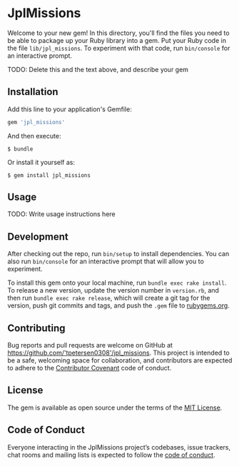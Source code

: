 # JplMissions

Welcome to your new gem! In this directory, you'll find the files you need to be able to package up your Ruby library into a gem. Put your Ruby code in the file `lib/jpl_missions`. To experiment with that code, run `bin/console` for an interactive prompt.

TODO: Delete this and the text above, and describe your gem

## Installation

Add this line to your application's Gemfile:

```ruby
gem 'jpl_missions'
```

And then execute:

    $ bundle

Or install it yourself as:

    $ gem install jpl_missions

## Usage

TODO: Write usage instructions here

## Development

After checking out the repo, run `bin/setup` to install dependencies. You can also run `bin/console` for an interactive prompt that will allow you to experiment.

To install this gem onto your local machine, run `bundle exec rake install`. To release a new version, update the version number in `version.rb`, and then run `bundle exec rake release`, which will create a git tag for the version, push git commits and tags, and push the `.gem` file to [rubygems.org](https://rubygems.org).

## Contributing

Bug reports and pull requests are welcome on GitHub at https://github.com/'tpetersen0308'/jpl_missions. This project is intended to be a safe, welcoming space for collaboration, and contributors are expected to adhere to the [Contributor Covenant](http://contributor-covenant.org) code of conduct.

## License

The gem is available as open source under the terms of the [MIT License](https://opensource.org/licenses/MIT).

## Code of Conduct

Everyone interacting in the JplMissions project’s codebases, issue trackers, chat rooms and mailing lists is expected to follow the [code of conduct](https://github.com/'tpetersen0308'/jpl_missions/blob/master/CODE_OF_CONDUCT.md).
